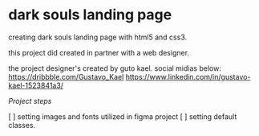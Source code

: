 # dark souls landing page

creating dark souls landing page with html5 and css3.

this project did created in partner with a web designer.

the project designer's created by guto kael. social midias below:
https://dribbble.com/Gustavo_Kael
https://www.linkedin.com/in/gustavo-kael-1523841a3/

_Project steps_

[ ] setting images and fonts utilized in figma project
[ ] setting default classes.
